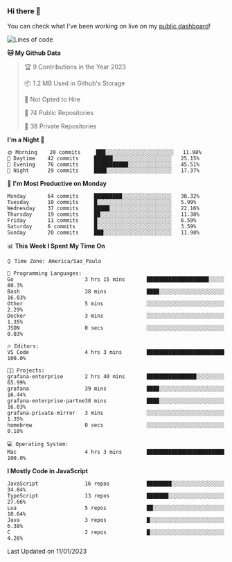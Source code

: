 ### Hi there 👋

<!--
**guicaulada/guicaulada** is a ✨ _special_ ✨ repository because its `README.md` (this file) appears on your GitHub profile.

Here are some ideas to get you started:

- 🔭 I’m currently working on ...
- 🌱 I’m currently learning ...
- 👯 I’m looking to collaborate on ...
- 🤔 I’m looking for help with ...
- 💬 Ask me about ...
- 📫 How to reach me: ...
- 😄 Pronouns: ...
- ⚡ Fun fact: ...
-->

You can check what I've been working on live on my [public dashboard](https://guicaulada.grafana.net/public-dashboards/e00f2ad838544b02826e8c075c05df45?orgId=1&refresh=30s)!

<!--START_SECTION:waka-->
![Lines of code](https://img.shields.io/badge/From%20Hello%20World%20I%27ve%20Written-45510%20lines%20of%20code-blue)

**🐱 My Github Data** 

> 🏆 9 Contributions in the Year 2023
 > 
> 📦 1.2 MB Used in Github's Storage 
 > 
> 🚫 Not Opted to Hire
 > 
> 📜 74 Public Repositories 
 > 
> 🔑 38 Private Repositories  
 > 
**I'm a Night 🦉** 

```text
🌞 Morning    20 commits     ███░░░░░░░░░░░░░░░░░░░░░░   11.98% 
🌆 Daytime    42 commits     ██████░░░░░░░░░░░░░░░░░░░   25.15% 
🌃 Evening    76 commits     ███████████░░░░░░░░░░░░░░   45.51% 
🌙 Night      29 commits     ████░░░░░░░░░░░░░░░░░░░░░   17.37%

```
📅 **I'm Most Productive on Monday** 

```text
Monday       64 commits     █████████░░░░░░░░░░░░░░░░   38.32% 
Tuesday      10 commits     █░░░░░░░░░░░░░░░░░░░░░░░░   5.99% 
Wednesday    37 commits     █████░░░░░░░░░░░░░░░░░░░░   22.16% 
Thursday     19 commits     ██░░░░░░░░░░░░░░░░░░░░░░░   11.38% 
Friday       11 commits     █░░░░░░░░░░░░░░░░░░░░░░░░   6.59% 
Saturday     6 commits      █░░░░░░░░░░░░░░░░░░░░░░░░   3.59% 
Sunday       20 commits     ███░░░░░░░░░░░░░░░░░░░░░░   11.98%

```


📊 **This Week I Spent My Time On** 

```text
⌚︎ Time Zone: America/Sao_Paulo

💬 Programming Languages: 
Go                       3 hrs 15 mins       ████████████████████░░░░░   80.3% 
Bash                     38 mins             ████░░░░░░░░░░░░░░░░░░░░░   16.03% 
Other                    5 mins              ░░░░░░░░░░░░░░░░░░░░░░░░░   2.29% 
Docker                   3 mins              ░░░░░░░░░░░░░░░░░░░░░░░░░   1.35% 
JSON                     0 secs              ░░░░░░░░░░░░░░░░░░░░░░░░░   0.03%

🔥 Editors: 
VS Code                  4 hrs 3 mins        █████████████████████████   100.0%

🐱‍💻 Projects: 
grafana-enterprise       2 hrs 40 mins       ████████████████░░░░░░░░░   65.99% 
grafana                  39 mins             ████░░░░░░░░░░░░░░░░░░░░░   16.44% 
grafana-enterprise-partne38 mins             ████░░░░░░░░░░░░░░░░░░░░░   16.03% 
grafana-private-mirror   3 mins              ░░░░░░░░░░░░░░░░░░░░░░░░░   1.35% 
homebrew                 0 secs              ░░░░░░░░░░░░░░░░░░░░░░░░░   0.18%

💻 Operating System: 
Mac                      4 hrs 3 mins        █████████████████████████   100.0%

```

**I Mostly Code in JavaScript** 

```text
JavaScript               16 repos            ████████░░░░░░░░░░░░░░░░░   34.04% 
TypeScript               13 repos            ███████░░░░░░░░░░░░░░░░░░   27.66% 
Lua                      5 repos             ██░░░░░░░░░░░░░░░░░░░░░░░   10.64% 
Java                     3 repos             █░░░░░░░░░░░░░░░░░░░░░░░░   6.38% 
C                        2 repos             █░░░░░░░░░░░░░░░░░░░░░░░░   4.26%

```



 Last Updated on 11/01/2023
<!--END_SECTION:waka-->
